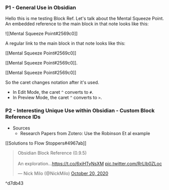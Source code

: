 ### P1 - General Use in Obsidian
Hello this is me testing Block Ref. Let's talk about the Mental Squeeze Point. An embedded reference to the main block in that note looks like this: 

![[Mental Squeeze Point#2569c0]]


A regular link to the main block in that note looks like this: 

[[Mental Squeeze Point#2569c0]]

[[Mental Squeeze Point#2569c0]].

[[Mental Squeeze Point#2569c0]]

So the caret changes notation after it's used.
- In Edit Mode, the caret `^` converts to `#`.
- In Preview Mode, the caret `^` converts to ` > `.

### P2 - Interesting Unique Use within Obsidian - Custom Block Reference IDs
- Sources
	- Research Papers from Zotero: Use the Robinson Et al example

[[Solutions to Flow Stoppers#4967ab]]

<blockquote class="twitter-tweet"><p lang="en" dir="ltr">Obsidian Block Reference (0.9.5)<br><br>An exploration...<a href="https://t.co/6xiHTyNsXM">https://t.co/6xiHTyNsXM</a> <a href="https://t.co/RrLIb0ZLoc">pic.twitter.com/RrLIb0ZLoc</a></p>&mdash; Nick Milo (@NickMilo) <a href="https://twitter.com/NickMilo/status/1318367392230121473?ref_src=twsrc%5Etfw">October 20, 2020</a></blockquote>

^d7db43
